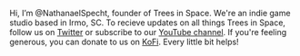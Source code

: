 Hi, I’m @NathanaelSpecht, founder of Trees in Space. We're an indie game studio based in Irmo, SC.
To recieve updates on all things Trees in Space, follow us on [Twitter](https://twitter.com/Trees_In_Space) or subscribe to our [YouTube channel](https://www.youtube.com/channel/UCoQpBkhCGZPyzEnDpthWpfQ). If you're feeling generous, you can donate to us on [KoFi](). Every little bit helps!

<!---
NathanaelSpecht/NathanaelSpecht is a ✨ special ✨ repository because its `README.md` (this file) 
appears on your GitHub profile. You can click the Preview link to take a look at your changes.
--->
